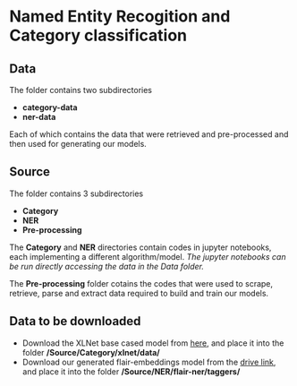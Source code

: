 # Named Entity Recogition and Category classification

## Data

The folder contains two subdirectories
- **category-data**
- **ner-data**

Each of which contains the data that were retrieved and pre-processed and then used for generating our models.

## Source

The folder contains 3 subdirectories
- **Category**
- **NER**
- **Pre-processing**

The **Category** and **NER** directories contain codes in jupyter notebooks, each implementing a different algorithm/model.
*The jupyter notebooks can be run directly accessing the data in the Data folder.*

The **Pre-processing** folder cotains the codes that were used to scrape, retrieve, parse and extract data required to build and train our models.


## Data to be downloaded

-   Download the XLNet base cased model from [here](https://storage.googleapis.com/xlnet/released_models/cased_L-12_H-768_A-12.zip), and place it into the folder **/Source/Category/xlnet/data/**
-   Download our generated flair-embeddings model from the [drive link](https://drive.google.com/open?id=1XZWm5nGf8s_FLrJlxYamEPbPIRCYrHBH), and place it into the folder **/Source/NER/flair-ner/taggers/**

